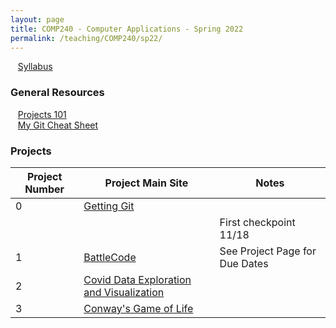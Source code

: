 ```yaml
---
layout: page
title: COMP240 - Computer Applications - Spring 2022
permalink: /teaching/COMP240/sp22/
---
```


&nbsp;&nbsp;&nbsp;[Syllabus](/teaching/COMP240/sp22/comp240-syllabus.pdf)

### General Resources

&nbsp;&nbsp;&nbsp;[Projects 101](/teaching/COMP240/sp22/resources/projects101)<br>
&nbsp;&nbsp;&nbsp;[My Git Cheat Sheet](/blog/2020/01/YAGCS)

### Projects

| Project Number | Project Main Site | Notes |
| --- | --- | --- |
| 0 | [Getting Git](/teaching/COMP240/sp22/projects/getgit) | |
| |  | First checkpoint 11/18 |
| 1 | [BattleCode](/teaching/COMP240/sp22/projects/battlecode/) | See Project Page for Due Dates|
| 2 | [Covid Data Exploration and Visualization](/teaching/COMP240/sp22/projects/coviddata/)
| 3 | [Conway's Game of Life](/teaching/COMP240/sp22/projects/webgol/) | |

